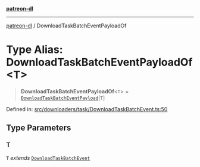 [**patreon-dl**](../README.md)

***

[patreon-dl](../README.md) / DownloadTaskBatchEventPayloadOf

# Type Alias: DownloadTaskBatchEventPayloadOf\<T\>

> **DownloadTaskBatchEventPayloadOf**\<`T`\> = [`DownloadTaskBatchEventPayload`](../interfaces/DownloadTaskBatchEventPayload.md)\[`T`\]

Defined in: [src/downloaders/task/DownloadTaskBatchEvent.ts:50](https://github.com/patrickkfkan/patreon-dl/blob/faebc79e7105b755ed4bb91829b93f102ad3b38c/src/downloaders/task/DownloadTaskBatchEvent.ts#L50)

## Type Parameters

### T

`T` *extends* [`DownloadTaskBatchEvent`](DownloadTaskBatchEvent.md)
